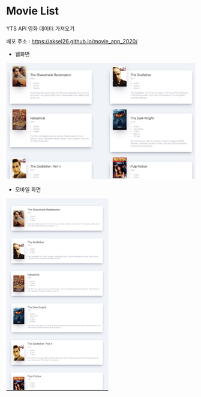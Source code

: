 # Movie List 



YTS API 영화 데이터 가져오기

배포 주소 : https://aksel26.github.io/movie_app_2020/



- 웹화면

![image-20200125213409960](README.assets/image-20200125213409960.png)





- 모바일 화면

<img src="README.assets/image-20200125222012636.png" alt="image-20200125222012636" style="zoom:50%;" />